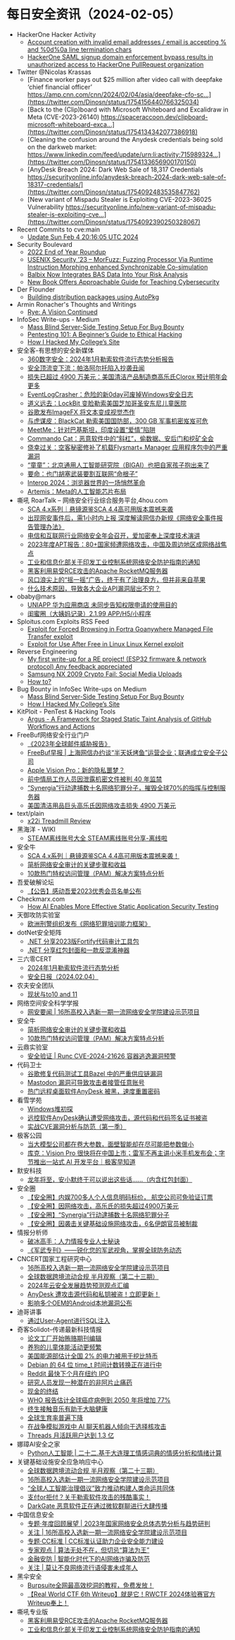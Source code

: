 # 每日安全资讯（2024-02-05）

- HackerOne Hacker Activity
  - [Account creation with invalid email addresses / email is accepting % and %0d%0a line termination chars](https://hackerone.com/reports/815085)
  - [HackerOne SAML signup domain enforcement bypass results in unauthorized access to HackerOne PullRequest organization](https://hackerone.com/reports/2101076)
- Twitter @Nicolas Krassas
  - [Finance worker pays out $25 million after video call with deepfake ‘chief financial officer’ https://amp.cnn.com/cnn/2024/02/04/asia/deepfake-cfo-sc...](https://twitter.com/Dinosn/status/1754156440766325034)
  - [Back to the (Clip)board with Microsoft Whiteboard and Excalidraw in Meta (CVE-2023-26140) https://spaceraccoon.dev/clipboard-microsoft-whiteboard-exca...](https://twitter.com/Dinosn/status/1754134342077386918)
  - [Cleaning the confusion around the Anydesk credentials being sold on the darkweb market: https://www.linkedin.com/feed/update/urn:li:activity:715989324...](https://twitter.com/Dinosn/status/1754133656900170150)
  - [AnyDesk Breach 2024: Dark Web Sale of 18,317 Credentials https://securityonline.info/anydesk-breach-2024-dark-web-sale-of-18317-credentials/](https://twitter.com/Dinosn/status/1754092483535847762)
  - [New variant of Mispadu Stealer is Exploiting CVE-2023-36025 Vulnerability https://securityonline.info/new-variant-of-mispadu-stealer-is-exploiting-cve...](https://twitter.com/Dinosn/status/1754092390250328067)
- Recent Commits to cve:main
  - [Update Sun Feb  4 20:16:05 UTC 2024](https://github.com/trickest/cve/commit/af1e42ffae5eea73074a3cff183b8c47d4232c6b)
- Security Boulevard
  - [2022 End of Year Roundup](https://securityboulevard.com/2024/02/2022-end-of-year-roundup/)
  - [USENIX Security ’23 – MorFuzz: Fuzzing Processor Via Runtime Instruction Morphing enhanced Synchronizable Co-simulation](https://securityboulevard.com/2024/02/usenix-security-23-morfuzz-fuzzing-processor-via-runtime-instruction-morphing-enhanced-synchronizable-co-simulation/)
  - [Balbix Now Integrates BAS Data Into Your Risk Analysis](https://securityboulevard.com/2024/02/balbix-now-integrates-bas-data-into-your-risk-analysis/)
  - [New Book Offers Approachable Guide for Teaching Cybersecurity](https://securityboulevard.com/2024/02/new-book-offers-approachable-guide-for-teaching-cybersecurity/)
- Der Flounder
  - [Building distribution packages using AutoPkg](https://derflounder.wordpress.com/2024/02/04/building-distribution-packages-using-autopkg/)
- Armin Ronacher's Thoughts and Writings
  - [Rye: A Vision Continued](http://lucumr.pocoo.org/2024/2/4/rye-a-vision)
- InfoSec Write-ups - Medium
  - [Mass Blind Server-Side Testing Setup For Bug Bounty](https://infosecwriteups.com/mass-blind-server-side-testing-setup-for-bug-bounty-fa03213b1ec9?source=rss----7b722bfd1b8d---4)
  - [Pentesting 101: A Beginner’s Guide to Ethical Hacking](https://infosecwriteups.com/pentesting-101-a-beginners-guide-to-ethical-hacking-6f10aeff1a45?source=rss----7b722bfd1b8d---4)
  - [How I Hacked My College’s Site](https://infosecwriteups.com/how-i-hacked-my-colleges-site-26ae1ab872e4?source=rss----7b722bfd1b8d---4)
- 安全客-有思想的安全新媒体
  - [360数字安全：2024年1月勒索软件流行态势分析报告](https://www.anquanke.com/post/id/293102)
  - [安全顶流变下流：帕洛阿尔托陷入抄袭丑闻](https://www.anquanke.com/post/id/293100)
  - [损失已超过 4900 万美元：美国清洁产品制造商高乐氏Clorox 预计明年会更多](https://www.anquanke.com/post/id/293098)
  - [EventLogCrasher：危险的新0day可废掉Windows安全日志](https://www.anquanke.com/post/id/293096)
  - [道义远去：LockBit 变脸勒索美国芝加哥圣安东尼儿童医院](https://www.anquanke.com/post/id/293094)
  - [谷歌发布ImageFX 将文本变成视觉杰作](https://www.anquanke.com/post/id/293092)
  - [与虎谋皮：BlackCat 勒索美国国防部，300 GB 军事机密岌岌可危](https://www.anquanke.com/post/id/293090)
  - [MeetMe：针对巴基斯坦，印度设置“爱情”陷阱](https://www.anquanke.com/post/id/293088)
  - [Commando Cat：恶意软件中的“斜杠”，偷数据、安后门和挖矿全会](https://www.anquanke.com/post/id/293086)
  - [侥幸过关：空客秘密修补了机载Flysmart+ Manager 应用程序包中的严重漏洞](https://www.anquanke.com/post/id/293084)
  - [“童童”：北京通用人工智能研究院（BIGAI）也把自家孩子抱出来了](https://www.anquanke.com/post/id/293082)
  - [要命：也门胡塞武装要割互联网“命根子”](https://www.anquanke.com/post/id/293080)
  - [Interop 2024：浏览器世界的一场悄然革命](https://www.anquanke.com/post/id/293078)
  - [Artemis：Meta的人工智能芯片布局](https://www.anquanke.com/post/id/293076)
- 嘶吼 RoarTalk – 网络安全行业综合服务平台,4hou.com
  - [SCA 4.x系列｜悬镜源鉴SCA 4.4高可用版本震撼来袭](https://www.4hou.com/posts/rqOL)
  - [出现网安事件后，需1小时内上报  深度解读网信办新规《网络安全事件报告管理办法》](https://www.4hou.com/posts/QKzM)
  - [电信和互联网行业网络安全年会召开，爱加密奉上深度技术演讲](https://www.4hou.com/posts/gD0Z)
  - [2023年度APT报告：80+国家频遭网络攻击，中国及周边地区成网络战焦点](https://www.4hou.com/posts/nmKp)
  - [工业和信息化部关于印发工业控制系统网络安全防护指南的通知](https://www.4hou.com/posts/m0J3)
  - [黑客利用易受RCE攻击的Apache RocketMQ服务器](https://www.4hou.com/posts/JKmv)
  - [风口浪尖上的“摇一摇“广告，终于有了治理良方，但并非来自苹果](https://www.4hou.com/posts/DZLY)
  - [什么技术原因，导致各大企业API漏洞层出不穷？](https://www.4hou.com/posts/RKxY)
- obaby@mars
  - [UNIAPP 华为应用商店 未同步告知权限申请的使用目的](https://h4ck.org.cn/2024/02/15245)
  - [闺蜜圈（大姨妈记录）2.1.99 APP/H5/小程序](https://h4ck.org.cn/2024/02/15238)
- Sploitus.com Exploits RSS Feed
  - [Exploit for Forced Browsing in Fortra Goanywhere Managed File Transfer exploit](https://sploitus.com/exploit?id=379CD7EC-DEC8-52FE-AEA3-979CEA6AB1C4&utm_source=rss&utm_medium=rss)
  - [Exploit for Use After Free in Linux Linux Kernel exploit](https://sploitus.com/exploit?id=1CE1123F-C86D-5308-8311-EE94DA888538&utm_source=rss&utm_medium=rss)
- Reverse Engineering
  - [My first write-up for a RE project! (ESP32 firmware & network protocol) Any feedback appreciated](https://www.reddit.com/r/ReverseEngineering/comments/1aj1s6m/my_first_writeup_for_a_re_project_esp32_firmware/)
  - [Samsung NX 2009 Crypto Fail: Social Media Uploads](https://www.reddit.com/r/ReverseEngineering/comments/1air133/samsung_nx_2009_crypto_fail_social_media_uploads/)
  - [How to?](https://www.reddit.com/r/ReverseEngineering/comments/1aiutsq/how_to/)
- Bug Bounty in InfoSec Write-ups on Medium
  - [Mass Blind Server-Side Testing Setup For Bug Bounty](https://infosecwriteups.com/mass-blind-server-side-testing-setup-for-bug-bounty-fa03213b1ec9?source=rss----7b722bfd1b8d--bug_bounty)
  - [How I Hacked My College’s Site](https://infosecwriteups.com/how-i-hacked-my-colleges-site-26ae1ab872e4?source=rss----7b722bfd1b8d--bug_bounty)
- KitPloit - PenTest &amp; Hacking Tools
  - [Argus - A Framework for Staged Static Taint Analysis of GitHub Workflows and Actions](http://www.kitploit.com/2024/02/argus-framework-for-staged-static-taint.html)
- FreeBuf网络安全行业门户
  - [《2023年全球邮件威胁报告》](https://www.freebuf.com/articles/391467.html)
  - [FreeBuf早报 | 上海网信办约谈“半天妖烤鱼”运营企业；联通成立安全子公司](https://www.freebuf.com/news/391412.html)
  - [Apple Vision Pro：新的隐私噩梦？](https://www.freebuf.com/news/391394.html)
  - [前中情局工作人员因泄露机密文件被判 40 年监禁](https://www.freebuf.com/news/391384.html)
  - [“Synergia”行动逮捕数十名网络犯罪分子，摧毁全球70%的指挥与控制服务器](https://www.freebuf.com/news/391382.html)
  - [美国清洁用品巨头高乐氏因网络攻击损失 4900 万美元](https://www.freebuf.com/news/391364.html)
- text/plain
  - [x22i Treadmill Review](https://textslashplain.com/2024/02/03/x22i-treadmill-review/)
- 黑海洋 - WIKI
  - [STEAM离线账号大全 STEAM离线账号分享-离线啦](https://blog.upx8.com/4009)
- 安全牛
  - [SCA 4.x系列｜悬镜源鉴SCA 4.4高可用版本震撼来袭！](https://www.aqniu.com/vendor/102543.html)
  - [简析网络安全审计的关键步骤和收益](https://www.aqniu.com/industry/102540.html)
  - [10款热门特权访问管理（PAM）解决方案特点分析](https://www.aqniu.com/industry/102534.html)
- 吾爱破解论坛
  - [【公告】感动吾爱2023优秀会员名单公布](https://mp.weixin.qq.com/s?__biz=MjM5Mjc3MDM2Mw==&mid=2651140047&idx=1&sn=3aa367b62b17105ce2b0de8235881f82&chksm=bd50bf9b8a27368d23b3c83bb74fbc8066469986669c36c75a951072134d00e229683e1ea868&scene=58&subscene=0#rd)
- Checkmarx.com
  - [How AI Enables More Effective Static Application Security Testing](https://checkmarx.com/appsec-knowledge-hub/sast/how-ai-enables-more-effective-static-application-security-testing-2/)
- 天御攻防实验室
  - [欧洲刑警组织发布《网络犯罪培训能力框架》](https://mp.weixin.qq.com/s?__biz=MzU0MzgyMzM2Nw==&mid=2247485386&idx=1&sn=2de68cfc8a99d57873d4a06cdbe128f0&chksm=fb04c4a2cc734db46b15812cb2b274dd879206b87f9b48c04b3388ea779778675378888730de&scene=58&subscene=0#rd)
- dotNet安全矩阵
  - [.NET 分享2023版Fortify代码审计工具包](https://mp.weixin.qq.com/s?__biz=MzUyOTc3NTQ5MA==&mid=2247490620&idx=1&sn=23bfd62fa510a5160625925a18c1bbcf&chksm=fa5ab2d1cd2d3bc7e0be3dc522ddc624ad746906e394419d6fe016578ba2f3e1853f663dfb61&scene=58&subscene=0#rd)
  - [.NET 分享红包封面和一款反混淆神器](https://mp.weixin.qq.com/s?__biz=MzUyOTc3NTQ5MA==&mid=2247490620&idx=2&sn=69e749ae8d2d9a9584c63592af441295&chksm=fa5ab2d1cd2d3bc738e65dcc4cdf6e563b04827d7b02a0ec9f1ef2049f44e5089859fccaa24c&scene=58&subscene=0#rd)
- 三六零CERT
  - [2024年1月勒索软件流行态势分析](https://mp.weixin.qq.com/s?__biz=MzU5MjEzOTM3NA==&mid=2247502246&idx=1&sn=df6fbfc57760b37dc118dd8e2f55e25b&chksm=fe26cca7c95145b1c58f0027caaa0508a992dc08b355b70eb7d225a4c2f4d50fe523069515bf&scene=58&subscene=0#rd)
  - [安全日报（2024.02.04）](https://mp.weixin.qq.com/s?__biz=MzU5MjEzOTM3NA==&mid=2247502246&idx=2&sn=aa2902e68c9eee99d53da17d592d8884&chksm=fe26cca7c95145b129594bb4f1497218ba608b775f2e8eb2c04ca76ffddaccac9eb4b739118c&scene=58&subscene=0#rd)
- 农夫安全团队
  - [现状与to10 and 11](https://mp.weixin.qq.com/s?__biz=MzI0MzQ4NTI1OA==&mid=2247484815&idx=1&sn=57570e84c77ff1de8a2e8c0b92d346e8&chksm=e96d1aaade1a93bcd1887506c1f07ac9660ad5f0042c91c612a52198010a34382a457119cf43&scene=58&subscene=0#rd)
- 网络空间安全科学学报
  - [网安要闻 | 16所高校入选新一期一流网络安全学院建设示范项目](https://mp.weixin.qq.com/s?__biz=MzI0NjU2NDMwNQ==&mid=2247497603&idx=1&sn=d7af150b2afa78b83993fd8f5cf010e4&chksm=e9bfe33ddec86a2b279e388a78d3c25535166360e604fd3fac85964c02df257f873d4b02e0be&scene=58&subscene=0#rd)
- 安全牛
  - [简析网络安全审计的关键步骤和收益](https://mp.weixin.qq.com/s?__biz=MjM5Njc3NjM4MA==&mid=2651127673&idx=1&sn=338ee4b6a42d53ef499545ebf5547a11&chksm=bd144faa8a63c6bc1e25b57f44f8e1b2ad099287e4cac8684567d91069f3f3ff6e87787f48ae&scene=58&subscene=0#rd)
  - [10款热门特权访问管理（PAM）解决方案特点分析](https://mp.weixin.qq.com/s?__biz=MjM5Njc3NjM4MA==&mid=2651127673&idx=2&sn=28043727b1ccac5dec50896531bd76ae&chksm=bd144faa8a63c6bce755e9ca9bec4ff0b1c6804aa77c2ec77979f98a8ec8547527e631488fa1&scene=58&subscene=0#rd)
- 云鼎实验室
  - [安全验证 | Runc CVE-2024-21626 容器逃逸漏洞预警](https://mp.weixin.qq.com/s?__biz=MzU3ODAyMjg4OQ==&mid=2247496094&idx=1&sn=aba1e72c0a1c447ceea898625120f283&chksm=fd790d18ca0e840e57998c4be4c64b5825adf224f2300de44613ea887f28ff01042614a68f26&scene=58&subscene=0#rd)
- 代码卫士
  - [谷歌修复代码测试工具Bazel 中的严重供应链漏洞](https://mp.weixin.qq.com/s?__biz=MzI2NTg4OTc5Nw==&mid=2247518821&idx=1&sn=8a1a67b87d1bbad6e1c80390fe7c1c61&chksm=ea94bb0fdde33219950ecb20753f8d0ab99b42fbe0e84141e12196184450ccbc041a602bc10b&scene=58&subscene=0#rd)
  - [Mastodon 漏洞可导致攻击者接管任意账号](https://mp.weixin.qq.com/s?__biz=MzI2NTg4OTc5Nw==&mid=2247518821&idx=2&sn=ab7b468c60d1a402498cb060f98514fd&chksm=ea94bb0fdde3321961dc3363a64d3659f5e38e1bc56bf5a4d3537def5da2508c1d31b49fb5f8&scene=58&subscene=0#rd)
  - [热门远程桌面软件AnyDesk 被黑，速度重置密码](https://mp.weixin.qq.com/s?__biz=MzI2NTg4OTc5Nw==&mid=2247518821&idx=3&sn=187832fdd4fa4c43dcfe9b3a7f69bbe0&chksm=ea94bb0fdde332191f82209e227df2bf53b7795af43cb3906e71274fcf8fabe5cd6d06d8d74f&scene=58&subscene=0#rd)
- 看雪学苑
  - [Windows堆初探](https://mp.weixin.qq.com/s?__biz=MjM5NTc2MDYxMw==&mid=2458540955&idx=1&sn=fda886bf39bd805342c92d188cd4cb6f&chksm=b18d6b1186fae2076b2aeb5b297b8b5ed17ba10021d41b95302e3dacf35e5279b3a16ad6124f&scene=58&subscene=0#rd)
  - [远控软件AnyDesk确认遭受网络攻击，源代码和代码签名证书被盗](https://mp.weixin.qq.com/s?__biz=MjM5NTc2MDYxMw==&mid=2458540955&idx=2&sn=7a85553da1c4ccc5f2366050b5e4eddc&chksm=b18d6b1186fae20764272ec82aee8575913518d942cee08735131d8e46e3b53cbf8229e3b811&scene=58&subscene=0#rd)
  - [实战CVE漏洞分析与防范（第一季）](https://mp.weixin.qq.com/s?__biz=MjM5NTc2MDYxMw==&mid=2458540955&idx=3&sn=98a9d53c173f2ebfbd7a4fc3151ecbd5&chksm=b18d6b1186fae207d5afc82119ae67f5c499eba97dee235ba9a19264202f4fde50be7d0e4227&scene=58&subscene=0#rd)
- 极客公园
  - [当大模型公司都在卷大参数，面壁智能却在尽可能把参数做小](https://mp.weixin.qq.com/s?__biz=MTMwNDMwODQ0MQ==&mid=2653032583&idx=1&sn=3b6c2bebf192d7862eaf6070f25ce5f9&chksm=7e576d314920e42728f812856985e7f19e735d411c98c91f62d20abec314e1040ad6c9958aed&scene=58&subscene=0#rd)
  - [库克：Vision Pro 很快将在中国上市；雷军不再主讲小米手机发布会；字节推出一站式 AI 开发平台｜极客早知道](https://mp.weixin.qq.com/s?__biz=MTMwNDMwODQ0MQ==&mid=2653032582&idx=1&sn=a39f670380690da91e4b21f75d111435&chksm=7e576d304920e426657f1f82cd75af84262631e38030c34fc0c437c7dd9ab2d37e4a1a42dc96&scene=58&subscene=0#rd)
- 默安科技
  - [龙年将至，安小默终于可以说出这些话……（内含红包封面）](https://mp.weixin.qq.com/s?__biz=MzIzODQxMjM2NQ==&mid=2247498043&idx=1&sn=264213e0971eea88b662a0a281933dac&chksm=e93b0e19de4c870feb5b522931f67d63e60ac48be477f2079f9f17398f515906af3ed9756de4&scene=58&subscene=0#rd)
- 安全圈
  - [【安全圈】内娱700多人个人信息明码标价， 航空公司可免验证订票](https://mp.weixin.qq.com/s?__biz=MzIzMzE4NDU1OQ==&mid=2652053621&idx=1&sn=2180c1fc278e5d527b7da14f62c82f7a&chksm=f36e0c35c4198523a586780e799178462dc733c1284f20667087741ed2ae19e8ea8332543838&scene=58&subscene=0#rd)
  - [【安全圈】因网络攻击，高乐氏的损失超过4900万美元](https://mp.weixin.qq.com/s?__biz=MzIzMzE4NDU1OQ==&mid=2652053621&idx=2&sn=4d3a618acdd22ecfad431dd034647e6a&chksm=f36e0c35c4198523be5010eeda8e434da312498bf7cc886d69a0bbab06dc992c332934168e93&scene=58&subscene=0#rd)
  - [【安全圈】“Synergia”行动逮捕数十名网络犯罪分子](https://mp.weixin.qq.com/s?__biz=MzIzMzE4NDU1OQ==&mid=2652053621&idx=3&sn=ef6913973be14b6c09f06e073653bfa5&chksm=f36e0c35c41985231979d8d499b59245a157322f41c82afcab84e8a9d08c7ddef34a0bf4334e&scene=58&subscene=0#rd)
  - [【安全圈】因袭击关键基础设施网络攻击，6名伊朗官员被制裁](https://mp.weixin.qq.com/s?__biz=MzIzMzE4NDU1OQ==&mid=2652053621&idx=4&sn=43f363800009f2dfc607b0521d0323ef&chksm=f36e0c35c419852328924c923fa4b522aab2146b269f0d2f9aee9c6c9fe256ef968e91e07676&scene=58&subscene=0#rd)
- 情报分析师
  - [​破冰高手：人力情报专业人士秘诀](https://mp.weixin.qq.com/s?__biz=MzA3Mjc1MTkwOA==&mid=2650545575&idx=1&sn=483e2cce6526cd435fceb220e8316e38&chksm=871133ecb066bafab81769d31d856f44b042cf4a7683d9e90b828de6c9ebf9efe7b2a8fe1e1a&scene=58&subscene=0#rd)
  - [《军武专刊》——锐化您的军武视角，掌握全球防务动态](https://mp.weixin.qq.com/s?__biz=MzA3Mjc1MTkwOA==&mid=2650545575&idx=2&sn=a60081497fdaf5564217d9d9662b713b&chksm=871133ecb066bafa2a165bd132709f5cc83041cbb35ab6460051a8c387b70e6187018fd33072&scene=58&subscene=0#rd)
- CNCERT国家工程研究中心
  - [16所高校入选新一期一流网络安全学院建设示范项目](https://mp.weixin.qq.com/s?__biz=MzUzNDYxOTA1NA==&mid=2247542872&idx=1&sn=887c4ce8d51f3442b66a8a1d00d18726&chksm=fa939e99cde4178f22431538253ef4425ff64bcc8ea5fcdc155ab05a2fbd2437b432f83c8af4&scene=58&subscene=0#rd)
  - [全球数据跨境流动合规 半月观察（第二十三期）](https://mp.weixin.qq.com/s?__biz=MzUzNDYxOTA1NA==&mid=2247542872&idx=2&sn=5a0535b23360824bfeb8ea2f809abd1a&chksm=fa939e99cde4178f49e102d6e89ead35bca4a5ad60d7eaeca4020075dfc09dac987de3288f1b&scene=58&subscene=0#rd)
  - [2024年云安全发展趋势预测观点汇编](https://mp.weixin.qq.com/s?__biz=MzUzNDYxOTA1NA==&mid=2247542872&idx=3&sn=60f25c9f384e93838ed09d3e9d3168d6&chksm=fa939e99cde4178f92e9012a77c7cec752dd6129c815b25774820af21986d9a0ee1e057924fe&scene=58&subscene=0#rd)
  - [AnyDesk 遭攻击源代码和私钥被盗！立即更新！](https://mp.weixin.qq.com/s?__biz=MzUzNDYxOTA1NA==&mid=2247542872&idx=4&sn=8e7d7ef413e2a2f0940d39effab26773&chksm=fa939e99cde4178fbf3ebcf77ade6ced7d06608f0900a73ba0fcde518f728377544eb6623c10&scene=58&subscene=0#rd)
  - [影响多个OEM的Android本地漏洞公布](https://mp.weixin.qq.com/s?__biz=MzUzNDYxOTA1NA==&mid=2247542872&idx=5&sn=87ea4cf94229feb92635f96ffc415ab7&chksm=fa939e99cde4178fefdb91452675d19cf9efbcdc4a19c6e35b5eaf3f4e2b041e2546f3ee49ad&scene=58&subscene=0#rd)
- 迪哥讲事
  - [通过User-Agent进行SQL注入](https://mp.weixin.qq.com/s?__biz=MzIzMTIzNTM0MA==&mid=2247493441&idx=1&sn=6f627fc172d4db7683e9438be51ce992&chksm=e8a5ed22dfd26434a1e3f11ce9a46034ef094cab5d877ff37f72d51b3b5a8b6aeacd47036c7e&scene=58&subscene=0#rd)
- 奇客Solidot–传递最新科技情报
  - [论文工厂开始贿赂期刊编辑](https://www.solidot.org/story?sid=77307)
  - [养狗的儿童体能活动更频繁](https://www.solidot.org/story?sid=77306)
  - [美国能源部估计全国 2% 的电力被用于挖比特币](https://www.solidot.org/story?sid=77305)
  - [Debian 的 64 位 time_t 时间计数转换正在进行中](https://www.solidot.org/story?sid=77304)
  - [Reddit 最快下个月在纽约 IPO](https://www.solidot.org/story?sid=77303)
  - [研究人员发现一种潜在的非阿片止痛药](https://www.solidot.org/story?sid=77302)
  - [现金的终结](https://www.solidot.org/story?sid=77301)
  - [WHO 报告估计全球癌症病例到 2050 年将增加 77%](https://www.solidot.org/story?sid=77300)
  - [终生接触音乐有助于大脑健康](https://www.solidot.org/story?sid=77299)
  - [全球生育率普遍下降](https://www.solidot.org/story?sid=77298)
  - [在战争模拟游戏中 AI 聊天机器人倾向于选择核攻击](https://www.solidot.org/story?sid=77297)
  - [Threads 月活跃用户达到 1.3 亿](https://www.solidot.org/story?sid=77296)
- 娜璋AI安全之家
  - [Python人工智能 | 二十二.基于大连理工情感词典的情感分析和情绪计算](https://mp.weixin.qq.com/s?__biz=Mzg5MTM5ODU2Mg==&mid=2247499245&idx=1&sn=71abfb6e3746bb27bd81ba5e915f86b2&chksm=cfcf4d20f8b8c43641f91bc4594e92e4fd47715ae5fd0c5d4d7a43e55e4ba2e1bd8749f5ce03&scene=58&subscene=0#rd)
- 关键基础设施安全应急响应中心
  - [全球数据跨境流动合规 半月观察（第二十三期）](https://mp.weixin.qq.com/s?__biz=MzkyMzAwMDEyNg==&mid=2247542181&idx=1&sn=34c267ab61e79ef729aa9f4f4f8eabf7&chksm=c1e9a9f4f69e20e2a508e01b8eeff34ade65d6a724c8baa9de5a9133d8a89b9c0f2116bed341&scene=58&subscene=0#rd)
  - [16所高校入选新一期一流网络安全学院建设示范项目](https://mp.weixin.qq.com/s?__biz=MzkyMzAwMDEyNg==&mid=2247542181&idx=2&sn=8dba06a64f25a39cb2a3b68f1e270274&chksm=c1e9a9f4f69e20e23c33bddfbd6787b83382dbf5b67d0d329e5a410d71527c2d920d1efe3ef4&scene=58&subscene=0#rd)
  - [“全球人工智能治理倡议”致力推动构建人类命运共同体](https://mp.weixin.qq.com/s?__biz=MzkyMzAwMDEyNg==&mid=2247542181&idx=3&sn=086a30ba5ad267212f4e91a5fa689648&chksm=c1e9a9f4f69e20e2b6be419f155099fc664942503f584e1ce29d71c79b3c9a4d658997219ce3&scene=58&subscene=0#rd)
  - [支付or拒付？关于勒索软件攻击的残酷事实！](https://mp.weixin.qq.com/s?__biz=MzkyMzAwMDEyNg==&mid=2247542181&idx=4&sn=077bbd3f0280a0ba917fdcbd854e7777&chksm=c1e9a9f4f69e20e2b18287a4082dbb4f48e2d56ce060db3e41e5df02224e0bfddb0bb493eb9f&scene=58&subscene=0#rd)
  - [DarkGate 恶意软件正在通过微软群聊进行大肆传播](https://mp.weixin.qq.com/s?__biz=MzkyMzAwMDEyNg==&mid=2247542181&idx=5&sn=4266a317d7a74c668267994c07950807&chksm=c1e9a9f4f69e20e2712725c66257feda2a99ef76ebddf93053ee3225f908f274068b5b6440d1&scene=58&subscene=0#rd)
- 中国信息安全
  - [专题·年度回顾展望 | 2023年国家网络安全总体态势分析与趋势研判](https://mp.weixin.qq.com/s?__biz=MzA5MzE5MDAzOA==&mid=2664204647&idx=1&sn=bb1725572ee5c4a298734fd8ed193475&chksm=8b598b9ebc2e0288aa0a04ad9d227e0606ea4607aae28e44669c553d8a18b9a72eb252ccd571&scene=58&subscene=0#rd)
  - [关注 | 16所高校入选新一期一流网络安全学院建设示范项目](https://mp.weixin.qq.com/s?__biz=MzA5MzE5MDAzOA==&mid=2664204647&idx=2&sn=ae2d15bfb6d1ed5678036ee96e96182e&chksm=8b598b9ebc2e02889fb0c3b8e8e43bf9157171ad1d1fce99eb899be1dda48d4defb2cace53f7&scene=58&subscene=0#rd)
  - [专题·CC标准 | CC标准认证助力企业安全能力建设](https://mp.weixin.qq.com/s?__biz=MzA5MzE5MDAzOA==&mid=2664204647&idx=3&sn=e641f40b44586e370c7139719c16b382&chksm=8b598b9ebc2e0288625b4566ccb9680d5ce98bb1b39fed255909a06dde9d8772054ec33a3371&scene=58&subscene=0#rd)
  - [专家观点 | 算法无处不在，但切忌“算法为王”](https://mp.weixin.qq.com/s?__biz=MzA5MzE5MDAzOA==&mid=2664204647&idx=4&sn=b09c4dc3ec5ade34f6f3572cb6ba4224&chksm=8b598b9ebc2e0288fd78abeed57b7e7d1ddcf2d264b7f0ccf5f6a94700e7202f611cef2154f1&scene=58&subscene=0#rd)
  - [金融安防 | 智能化时代下的AI网络诈骗及防范](https://mp.weixin.qq.com/s?__biz=MzA5MzE5MDAzOA==&mid=2664204647&idx=5&sn=2d41dc0c55c0bc6dc556e319f1864eb6&chksm=8b598b9ebc2e0288cf5ba91996b95b030afbbce2aba45d76704b9d0813d64b8bedd7a50cefd4&scene=58&subscene=0#rd)
  - [关注 | 莫让不良网络流行语侵害未成年人](https://mp.weixin.qq.com/s?__biz=MzA5MzE5MDAzOA==&mid=2664204647&idx=6&sn=ef127f8624305e57db6a0f74d33cbc61&chksm=8b598b9ebc2e0288a14a9ac3b8a8bc101eb17ccfd24625b856fe9437788f7d6b9fec550ad517&scene=58&subscene=0#rd)
- 黑伞安全
  - [Burpsuite全网最高效挖洞的教程，免费发放！](https://mp.weixin.qq.com/s?__biz=MzU0MzkzOTYzOQ==&mid=2247488711&idx=1&sn=78fafd2cd4ab31b2c87d7b56dcb7511b&chksm=fb02999fcc7510896d5b3d69d644686c0b3af1d6a73cc65ad5a6065dbd335b00e8690f8da684&scene=58&subscene=0#rd)
  - [【Real World CTF 6th Writeup】就是它！RWCTF 2024体验赛官方Writeup奉上！](https://mp.weixin.qq.com/s?__biz=MzU0MzkzOTYzOQ==&mid=2247488711&idx=2&sn=a6207b2492467c4c3dc787fbbec60633&chksm=fb02999fcc751089cac9830a67432e6e51fc20942fdd57fa48d4389a275f2742dd49172f9d7d&scene=58&subscene=0#rd)
- 嘶吼专业版
  - [黑客利用易受RCE攻击的Apache RocketMQ服务器](https://mp.weixin.qq.com/s?__biz=MzI0MDY1MDU4MQ==&mid=2247573489&idx=1&sn=049a763d7f007d5fedb7481c3f946734&chksm=e9140fcbde6386ddbb9937989840391de4ddd719227c7786d1d1692cc7d83d0e92fa70d148b8&scene=58&subscene=0#rd)
  - [工业和信息化部关于印发工业控制系统网络安全防护指南的通知](https://mp.weixin.qq.com/s?__biz=MzI0MDY1MDU4MQ==&mid=2247573489&idx=2&sn=614789e359c2f2d51a21d60a58dd5127&chksm=e9140fcbde6386ddb53b34f9f408f99b27aa75d74b086f988ff9cb242ac26a4795bce56f6574&scene=58&subscene=0#rd)
